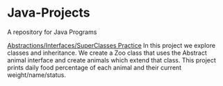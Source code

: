 # Java-Projects
 A repository for Java Programs

[Abstractions/Interfaces/SuperClasses Practice](https://github.com/NickolasKarapanos/Java-Projects/tree/main/Abstraction%20Practice) 
In this project we explore classes and inheritance. We create a Zoo class that uses the Abstract animal interface and create animals which extend that class. This project prints daily food percentage of each animal and their current weight/name/status. 
